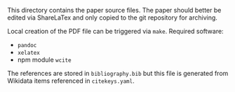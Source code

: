 This directory contains the paper source files. The paper should better be
edited via ShareLaTex and only copied to the git repository for archiving. 

Local creation of the PDF file can be triggered via `make`.
Required software:

* `pandoc`
* `xelatex`
* npm module `wcite`

The references are stored in `bibliography.bib` but this file is generated
from Wikidata items referenced in `citekeys.yaml`.
